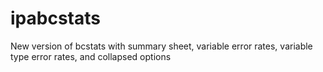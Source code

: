 # ipabcstats
New version of bcstats with summary sheet, variable error rates, variable type error rates, and collapsed options
